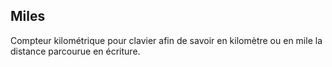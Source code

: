 ## Miles

Compteur kilométrique pour clavier afin de savoir en kilomètre ou en mile la distance parcourue en écriture.
